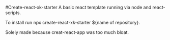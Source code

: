 #Create-react-xk-starter
A basic react template running via node and react-scripts.

To install run npx create-react-xk-starter ${name of repository}.

Solely made because creat-react-app was too much bloat.